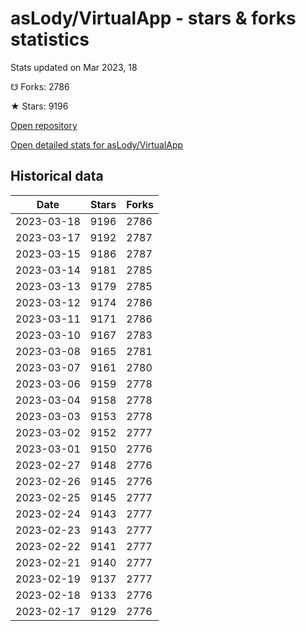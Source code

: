 # asLody/VirtualApp - stars & forks statistics

Stats updated on Mar 2023, 18

☋ Forks: 2786

★ Stars: 9196

[Open repository](https://github.com/asLody/VirtualApp)

[Open detailed stats for asLody/VirtualApp](https://reviewgithub.com/rep/asLody/VirtualApp)

## Historical data
| Date | Stars | Forks |
|------|-------|-------|
| 2023-03-18 | 9196 | 2786 | 
| 2023-03-17 | 9192 | 2787 | 
| 2023-03-15 | 9186 | 2787 | 
| 2023-03-14 | 9181 | 2785 | 
| 2023-03-13 | 9179 | 2785 | 
| 2023-03-12 | 9174 | 2786 | 
| 2023-03-11 | 9171 | 2786 | 
| 2023-03-10 | 9167 | 2783 | 
| 2023-03-08 | 9165 | 2781 | 
| 2023-03-07 | 9161 | 2780 | 
| 2023-03-06 | 9159 | 2778 | 
| 2023-03-04 | 9158 | 2778 | 
| 2023-03-03 | 9153 | 2778 | 
| 2023-03-02 | 9152 | 2777 | 
| 2023-03-01 | 9150 | 2776 | 
| 2023-02-27 | 9148 | 2776 | 
| 2023-02-26 | 9145 | 2776 | 
| 2023-02-25 | 9145 | 2777 | 
| 2023-02-24 | 9143 | 2777 | 
| 2023-02-23 | 9143 | 2777 | 
| 2023-02-22 | 9141 | 2777 | 
| 2023-02-21 | 9140 | 2777 | 
| 2023-02-19 | 9137 | 2777 | 
| 2023-02-18 | 9133 | 2776 | 
| 2023-02-17 | 9129 | 2776 | 

